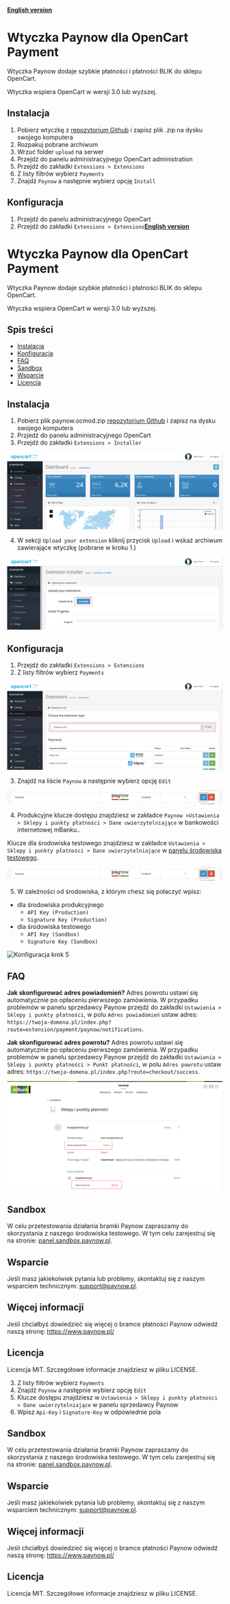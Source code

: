 [**English version**][ext0]

# Wtyczka Paynow dla OpenCart Payment

Wtyczka Paynow dodaje szybkie płatności i płatności BLIK do sklepu OpenCart.

Wtyczka wspiera OpenCart w wersji 3.0 lub wyższej.

## Instalacja

1. Pobierz wtyczkę z [repozytorium Github][ext1] i zapisz plik .zip na dysku swojego komputera
2. Rozpakuj pobrane archiwum
3. Wrzuć folder `upload` na serwer
4. Przejdź do panelu administracyjnego OpenCart administration
5. Przejdź do zakładki `Extensions > Extensions`
6. Z listy filtrów wybierz `Payments`
7. Znajdź `Paynow` a następnie wybierz opcję `Install`

## Konfiguracja

1. Przejdź do panelu administracyjnego OpenCart
2. Przejdź do zakładki `Extensions > Extensions`[**English version**][ext0]

# Wtyczka Paynow dla OpenCart Payment

Wtyczka Paynow dodaje szybkie płatności i płatności BLIK do sklepu OpenCart.

Wtyczka wspiera OpenCart w wersji 3.0 lub wyższej.

## Spis treści

- [Instalacja](#instalacja)
- [Konfiguracja](#konfiguracja)
- [FAQ](#FAQ)
- [Sandbox](#sandbox)
- [Wsparcie](#wsparcie)
- [Licencja](#licencja)

## Instalacja

1. Pobierz plik paynow.ocmod.zip [repozytorium Github][ext1] i zapisz na dysku swojego komputera
2. Przjedź do panelu administracyjnego OpenCart
3. Przejdź do zakładki `Extensions > Installer`

![Instalacja krok 3][ext3]

4. W sekcji `Upload your extension` kliknij przycisk `Upload` i wskaż archiwum zawierające wtyczkę (pobrane w kroku 1.)

![Instalacja krok 4][ext4]

## Konfiguracja

1. Przejdź do zakładki `Extensions > Extensions`
2. Z listy filtrów wybierz `Payments`

![Konfiguracja krok 2][ext5]

3. Znajdź na liście `Paynow` a następnie wybierz opcję `Edit`

![Konfiguracja krok 3][ext6]

4. Produkcyjne klucze dostępu znajdziesz w zakładce `Paynow >Ustawienia > Sklepy i punkty płatności > Dane uwierzytelniające` w bankowości internetowej mBanku..

Klucze dla środowiska testowego znajdziesz w zakładce `Ustawienia > Sklepy i punkty płatności > Dane uwierzytelniające` w [panelu środowiska testowego][ext11].

![Konfiguracja krok 4][ext6]

5. W zależności od środowiska, z którym chesz się połaczyć wpisz:

- dla środowiska produkcyjnego
  - `API Key (Production)`
  - `Signature Key (Production)`
- dla środowiska testowego
  - `API Key (Sandbox)`
  - `Signature Key (Sandbox)`

![Konfiguracja krok 5][ext7]

## FAQ

**Jak skonfigurować adres powiadomień?**
Adres powrotu ustawi się automatycznie po opłaceniu pierwszego zamówienia. W przypadku problemów w panelu sprzedawcy Paynow przejdź do zakładki `Ustawienia > Sklepy i punkty płatności`, w polu `Adres powiadomień` ustaw adres:
`https://twoja-domena.pl/index.php?route=extension/payment/paynow/notifications`.

**Jak skonfigurować adres powrotu?**
Adres powrotu ustawi się automatycznie po opłaceniu pierwszego zamówienia. W przypadku problemów w panelu sprzedawcy Paynow przejdź do zakładki `Ustawienia > Sklepy i punkty płatności > Punkt płatności`, w polu `Adres powrotu` ustaw adres:
`https://twoja-domena.pl/index.php?route=checkout/success`.

![FAQ][ext12]

## Sandbox

W celu przetestowania działania bramki Paynow zapraszamy do skorzystania z naszego środowiska testowego. W tym celu zarejestruj się na stronie: [panel.sandbox.paynow.pl][ext2].

## Wsparcie

Jeśli masz jakiekolwiek pytania lub problemy, skontaktuj się z naszym wsparciem technicznym: support@paynow.pl.

## Więcej informacji

Jeśli chciałbyś dowiedzieć się więcej o bramce płatności Paynow odwiedź naszą stronę: https://www.paynow.pl/

## Licencja

Licencja MIT. Szczegółowe informacje znajdziesz w pliku LICENSE.

[ext0]: README.EN.md
[ext1]: https://github.com/pay-now/paynow-opencart/releases/latest
[ext2]: https://panel.sandbox.paynow.pl/auth/register
[ext3]: instruction/step1.png
[ext4]: instruction/step2.png
[ext5]: instruction/step3.png
[ext6]: instruction/step4.png
[ext7]: instruction/step5.png
[ext8]: instruction/step6.png
[ext9]: instruction/step7.png
[ext10]: instruction/step8.png
[ext11]: https://panel.sandbox.paynow.pl/merchant/settings/shops-and-pos
[ext12]: instruction/faq.png

3. Z listy filtrów wybierz `Payments`
4. Znajdź `Paynow` a następnie wybierz opcję `Edit`
5. Klucze dostępu znajdziesz w `Ustawienia > Sklepy i punkty płatności > Dane uwierzytelniające` w panelu sprzedawcy Paynow
6. Wpisz `Api-Key` i `Signature-Key` w odpowiednie pola

## Sandbox

W celu przetestowania działania bramki Paynow zapraszamy do skorzystania z naszego środowiska testowego. W tym celu zarejestruj się na stronie: [panel.sandbox.paynow.pl][ext2].

## Wsparcie

Jeśli masz jakiekolwiek pytania lub problemy, skontaktuj się z naszym wsparciem technicznym: support@paynow.pl.

## Więcej informacji

Jeśli chciałbyś dowiedzieć się więcej o bramce płatności Paynow odwiedź naszą stronę: https://www.paynow.pl/

## Licencja

Licencja MIT. Szczegółowe informacje znajdziesz w pliku LICENSE.

[ext0]: README.EN.md
[ext1]: https://github.com/pay-now/paynow-opencart/releases/latest
[ext2]: https://panel.sandbox.paynow.pl/auth/register

